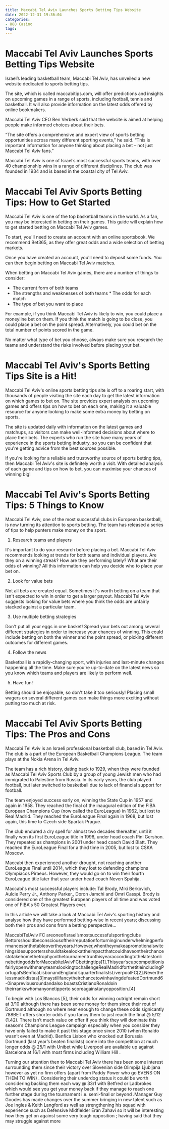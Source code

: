 ```yaml
---
title: Maccabi Tel Aviv Launches Sports Betting Tips Website
date: 2022-12-31 19:36:04
categories:
- 888 Casino
tags:
---
```



#  Maccabi Tel Aviv Launches Sports Betting Tips Website

Israel’s leading basketball team, Maccabi Tel Aviv, has unveiled a new website dedicated to sports betting tips.

The site, which is called maccabitips.com, will offer predictions and insights on upcoming games in a range of sports, including football, tennis and basketball. It will also provide information on the latest odds offered by online bookmakers.

Maccabi Tel Aviv CEO Ben Verberk said that the website is aimed at helping people make informed choices about their bets.

“The site offers a comprehensive and expert view of sports betting opportunities across many different sporting events,” he said. “This is important information for anyone thinking about placing a bet – not just Maccabi Tel Aviv fans.”

Maccabi Tel Aviv is one of Israel’s most successful sports teams, with over 40 championship wins in a range of different disciplines. The club was founded in 1934 and is based in the coastal city of Tel Aviv.

#  Maccabi Tel Aviv Sports Betting Tips: How to Get Started

Maccabi Tel Aviv is one of the top basketball teams in the world. As a fan, you may be interested in betting on their games. This guide will explain how to get started betting on Maccabi Tel Aviv games.

To start, you'll need to create an account with an online sportsbook. We recommend Bet365, as they offer great odds and a wide selection of betting markets.

Once you have created an account, you'll need to deposit some funds. You can then begin betting on Maccabi Tel Aviv matches.

When betting on Maccabi Tel Aviv games, there are a number of things to consider:

* The current form of both teams
 * The strengths and weaknesses of both teams * The odds for each match
 * The type of bet you want to place

For example, if you think Maccabi Tel Aviv is likely to win, you could place a moneyline bet on them. If you think the match is going to be close, you could place a bet on the point spread. Alternatively, you could bet on the total number of points scored in the game.

No matter what type of bet you choose, always make sure you research the teams and understand the risks involved before placing your bet.

#  Maccabi Tel Aviv's Sports Betting Tips Site is a Hit!

Maccabi Tel Aviv's online sports betting tips site is off to a roaring start, with thousands of people visiting the site each day to get the latest information on which games to bet on. The site provides expert analysis on upcoming games and offers tips on how to bet on each one, making it a valuable resource for anyone looking to make some extra money by betting on sports.

The site is updated daily with information on the latest games and matchups, so visitors can make well-informed decisions about where to place their bets. The experts who run the site have many years of experience in the sports betting industry, so you can be confident that you're getting advice from the best sources possible.

If you're looking for a reliable and trustworthy source of sports betting tips, then Maccabi Tel Aviv's site is definitely worth a visit. With detailed analysis of each game and tips on how to bet, you can maximise your chances of winning big!

#  Maccabi Tel Aviv's Sports Betting Tips: 5 Things to Know

Maccabi Tel Aviv, one of the most successful clubs in European basketball, is now turning its attention to sports betting. The team has released a series of tips to help punters make money on the sport.

1. Research teams and players

It's important to do your research before placing a bet. Maccabi Tel Aviv recommends looking at trends for both teams and individual players. Are they on a winning streak? How are they performing lately? What are their odds of winning? All this information can help you decide who to place your bet on.

2. Look for value bets

Not all bets are created equal. Sometimes it's worth betting on a team that isn't expected to win in order to get a larger payout. Maccabi Tel Aviv suggests looking for value bets where you think the odds are unfairly stacked against a particular team.

3. Use multiple betting strategies

Don't put all your eggs in one basket! Spread your bets out among several different strategies in order to increase your chances of winning. This could include betting on both the winner and the point spread, or picking different outcomes for different games.

4. Follow the news

Basketball is a rapidly-changing sport, with injuries and last-minute changes happening all the time. Make sure you're up-to-date on the latest news so you know which teams and players are likely to perform well.

5. Have fun!

Betting should be enjoyable, so don't take it too seriously! Placing small wagers on several different games can make things more exciting without putting too much at risk.

#  Maccabi Tel Aviv Sports Betting Tips: The Pros and Cons

Maccabi Tel Aviv is an Israeli professional basketball club, based in Tel Aviv. The club is a part of the European Basketball Champions League. The team plays at the Nokia Arena in Tel Aviv.

The team has a rich history, dating back to 1929, when they were founded as Maccabi Tel Aviv Sports Club by a group of young Jewish men who had immigrated to Palestine from Russia. In its early years, the club played football, but later switched to basketball due to lack of financial support for football.

The team enjoyed success early on, winning the State Cup in 1957 and again in 1958. They reached the final of the inaugural edition of the FIBA European Champions Cup (now called the EuroLeague) in 1962, but lost to Real Madrid. They reached the EuroLeague Final again in 1968, but lost again, this time to Czech side Spartak Prague.

The club endured a dry spell for almost two decades thereafter, until it finally won its first EuroLeague title in 1998, under head coach Pini Gershon. They repeated as champions in 2001 under head coach David Blatt. They reached the EuroLeague Final for a third time in 2005, but lost to CSKA Moscow.

Maccabi then experienced another drought, not reaching another EuroLeague Final until 2014, which they lost to defending champions Olympiacos Piraeus. However, they would go on to win their fourth EuroLeague title later that year under head coach Neven Spahija.

Maccabi's most successful players include: Tal Brody, Miki Berkovich, Aulcie Perry Jr., Anthony Parker,, Doron Jamchi and Omri Casspi. Brody is considered one of the greatest European players of all time and was voted one of FIBA's 50 Greatest Players ever.

In this article we will take a look at Maccabi Tel Aviv's sporting history and analyse how they have performed betting-wise in recent years; discussing both their pros and cons from a betting perspective...

         

 MaccabiTelAviv FC areoneofIsrael’smostsuccessfulsportingclubs Bettorsshouldbeconsciousoftheirreputationforturninginunderwhelmingperformancesonthetableovertheyears.However,whentheymakeapromotionalswitchingsidesupportersshouldtakealookattheimpactthatcouldhaveontheirchancestotakehomethetrophyonthetournamentrunthisyearaccordingtothelatestonlinebettingoddsforMaccabitelAvivFCbettingtips[1].Thisyear’scupcompetitionisfairlyopenwithmanyteamslookingtochallengeRealMadridforthetitleincludingPortugal’sBenficaLisbonandEngland’squarterfinalistsLiverpoolFC[2].Neverthelessmadridistas[3]maystillfancytheirchancetowinhavingdefeatedDortmund6-0inapreviousroundandalso boastsCristianoRonaldoin theirrankswhomanyonetipperto scoreagainstanyopposition.[4]

 To begin with Los Blancos [5], their odds for winning outright remain short at 3/10 although there has been some money for them since their rout of Dortmund although no where near enough to change these odds signicantly 788BET offers shorter odds if you fancy them to just reach the final @ 5/12 (1.42). There isn’t much value on offer if you think they will dominate this season’s Champions League campaign especially when you consider they have only failed to make it past this stage once since 2010 (when Ronaldo wasn’t even at Madrid). Benfica Lisbon who knocked out Borussia Dortmund (last year’s beaten finalists) come into the competition at much longer odds @ 25/1 with Unibet while Liverpool are available up against Barcelona at 16/1 with most firms including William Hill .

 Turning our attention then to Maccabi Tel Aviv there has been some interest surrounding them since their victory over Slovenian side Olimpija Ljubljana however as yet no firm offers (apart from Paddy Power who go EVENS ON THEM TO WIN) . Considering their underdog status it could be worth considering backing them each way @ 33/1 with Betfred or Ladbrokes which would see you get your money back if they manage to reach one further stage during the tournament i.e. semi-final or beyond .Manager Guy Goodes has made changes over the summer bringing in new talent such as Joe Ingles & Keith Langford as well as strengthening his squad with experience such as Defensive Midfielder Eran Zahavi so it will be interesting how they get on against some very tough opposition ; having said that they may struggle against more